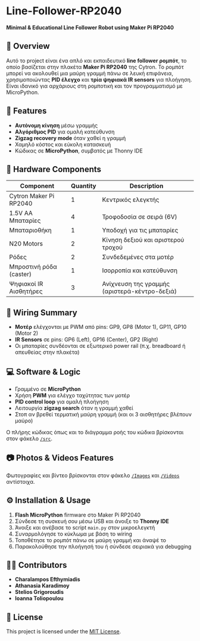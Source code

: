 # Line-Follower-RP2040

**Minimal & Educational Line Follower Robot using Maker Pi RP2040**

## 🧠 Overview

Αυτό το project είναι ένα απλό και εκπαιδευτικό **line follower ρομπότ**, το οποίο βασίζεται στην πλακέτα **Maker Pi RP2040** της Cytron. Το ρομπότ μπορεί να ακολουθεί μια μαύρη γραμμή πάνω σε λευκή επιφάνεια, χρησιμοποιώντας **PID έλεγχο** και **τρία ψηφιακά IR sensors** για πλοήγηση. Είναι ιδανικό για αρχάριους στη ρομποτική και τον προγραμματισμό με MicroPython.

## 🚀 Features

* **Αυτόνομη κίνηση** μέσω γραμμής
* **Αλγόριθμος PID** για ομαλή κατεύθυνση
* **Zigzag recovery mode** όταν χαθεί η γραμμή
* Χαμηλό κόστος και εύκολη κατασκευή
* Κώδικας σε **MicroPython**, συμβατός με Thonny IDE

## 🔩 Hardware Components

| Component               | Quantity | Description                                   |
| ----------------------- | -------- | --------------------------------------------- |
| Cytron Maker Pi RP2040  | 1        | Κεντρικός ελεγκτής                            |
| 1.5V AA Μπαταρίες       | 4        | Τροφοδοσία σε σειρά (6V)                      |
| Μπαταριοθήκη            | 1        | Υποδοχή για τις μπαταρίες                     |
| N20 Motors              | 2        | Κίνηση δεξιού και αριστερού τροχού            |
| Ρόδες                   | 2        | Συνδεδεμένες στα μοτέρ                        |
| Μπροστινή ρόδα (caster) | 1        | Ισορροπία και κατεύθυνση                      |
| Ψηφιακοί IR Αισθητήρες  | 3        | Ανίχνευση της γραμμής (αριστερά-κέντρο-δεξιά) |


## 🔌 Wiring Summary

* **Μοτέρ** ελέγχονται με PWM από pins: GP9, GP8 (Motor 1), GP11, GP10 (Motor 2)
* **IR Sensors** σε pins: GP6 (Left), GP16 (Center), GP2 (Right)
* Οι μπαταρίες συνδέονται σε εξωτερικό power rail (π.χ. breadboard ή απευθείας στην πλακέτα)

## 💻 Software & Logic

* Γραμμένο σε **MicroPython**
* Χρήση **PWM** για ελέγχο ταχύτητας των μοτέρ
* **PID control loop** για ομαλή πλοήγηση
* Λειτουργία **zigzag search** όταν η γραμμή χαθεί
* Στοπ αν βρεθεί τερματική μαύρη γραμμή (και οι 3 αισθητήρες βλέπουν μαύρο)

Ο πλήρης κώδικας όπως και το διάγραμμα ροής του κώδικα βρίσκονται στον φάκελο [`/src`](./src).

## 📷 Photos & Videos Features
Φωτογραφίες και βίντεο βρίσκονται στον φάκελο [`/Images`](./Images) και [`/Videos`](./Videos) αντίστοιχα.


## ⚙️ Installation & Usage

1. **Flash MicroPython** firmware στο Maker Pi RP2040
2. Σύνδεσε τη συσκευή σου μέσω USB και άνοιξε το **Thonny IDE**
3. Άνοιξε και ανέβασε το script `main.py` στον μικροελεγκτή
4. Συναρμολόγησε το κύκλωμα με βάση το wiring
5. Τοποθέτησε το ρομπότ πάνω σε μαύρη γραμμή και άναψέ το
6. Παρακολούθησε την πλοήγησή του ή σύνδεσε σειριακά για debugging

## 🧑‍💻 Contributors

* **Charalampos Efthymiadis**
* **Athanasia Karadimoy**
* **Stelios Grigoroudis**
* **Ioanna Toliopoulou**




## 📜 License

This project is licensed under the [MIT License](LICENSE).
